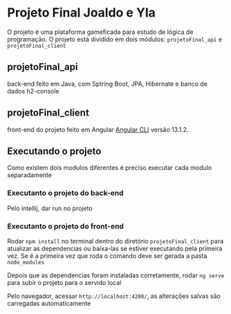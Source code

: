 # Projeto Final Joaldo e Yla

O projeto é uma plataforma gameficada para estudo de lógica de programação. O projeto está dividido em dois módulos: `projetoFinal_api` e `projetoFinal_client`

## projetoFinal_api 

back-end feito em Java, com Sptring Boot, JPA, Hibernate e banco de dados h2-console

## projetoFinal_client

front-end do projeto feito em Angular [Angular CLI](https://github.com/angular/angular-cli) versão 13.1.2.

## Executando o projeto

Como existem dois modulos diferentes é preciso executar cada modulo separadamente

### Executanto o projeto do back-end

Pelo intellij, dar run no projeto

### Executanto o projeto do front-end

Rodar `npm install` no terminal dentro do diretório `projetoFinal_client` para atualizar as dependencias ou baixa-las se estiver executando pela primeira vez. Se é a primeira vez que roda o comando deve ser gerada a pasta `node_modules`

Depois que as dependencias foram instaladas corretamente, rodar `ng serve` para subir o projeto para o servido local

Pelo navegador, acessar `http://localhost:4200/`, as alterações salvas são carregadas automaticamente
